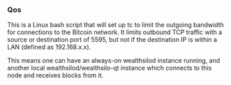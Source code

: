 ### Qos ###

This is a Linux bash script that will set up tc to limit the outgoing bandwidth for connections to the Bitcoin network. It limits outbound TCP traffic with a source or destination port of 5595, but not if the destination IP is within a LAN (defined as 192.168.x.x).

This means one can have an always-on wealthsilod instance running, and another local wealthsilod/wealthsilo-qt instance which connects to this node and receives blocks from it.
